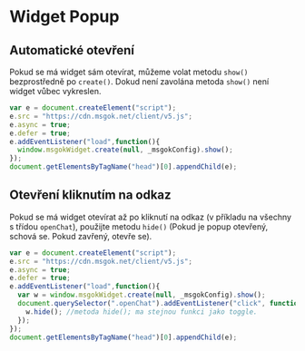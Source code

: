 # Widget Popup

## Automatické otevření

Pokud se má widget sám otevírat, můžeme volat metodu ``show()`` bezprostředně po ``create()``. Dokud není zavolána metoda ``show()`` není widget vůbec vykreslen.

```js
var e = document.createElement("script");
e.src = "https://cdn.msgok.net/client/v5.js";
e.async = true;
e.defer = true;
e.addEventListener("load",function(){
  window.msgokWidget.create(null, _msgokConfig).show();
});
document.getElementsByTagName("head")[0].appendChild(e);
```

## Otevření kliknutím na odkaz

Pokud se má widget otevírat až po kliknutí na odkaz (v příkladu na všechny s třídou ``openChat``), použijte metodu ``hide()`` (Pokud je popup otevřený, schová se. Pokud zavřený, otevře se). 

```js
var e = document.createElement("script");
e.src = "https://cdn.msgok.net/client/v5.js";
e.async = true;
e.defer = true;
e.addEventListener("load",function(){
  var w = window.msgokWidget.create(null, _msgokConfig).show();
  document.querySelector(".openChat").addEventListener("click", function (e) {
    w.hide(); //metoda hide(); ma stejnou funkci jako toggle.
  });
});
document.getElementsByTagName("head")[0].appendChild(e);
```
                      
